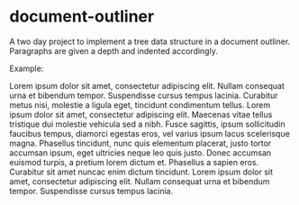 # document-outliner
A two day project to implement a tree data structure in a document outliner.
Paragraphs are given a depth and indented accordingly.

Example:

Lorem ipsum dolor sit amet, consectetur adipiscing elit.
    Nullam consequat urna et bibendum tempor. Suspendisse cursus tempus lacinia. Curabitur metus nisi, molestie a ligula eget,     tincidunt condimentum tellus. Lorem ipsum dolor sit amet, consectetur adipiscing elit.
        Maecenas vitae tellus tristique dui molestie vehicula sed a nibh. Fusce sagittis, ipsum sollicitudin faucibus tempus,         diamorci egestas eros, vel varius ipsum lacus scelerisque magna.
            Phasellus tincidunt, nunc quis elementum placerat, justo tortor accumsan ipsum, eget ultricies neque leo quis                 justo. Donec accumsan euismod turpis, a pretium lorem dictum et. Phasellus a sapien eros. Curabitur sit amet nuncac enim dictum tincidunt.
       Lorem ipsum dolor sit amet, consectetur adipiscing elit. Nullam consequat urna et bibendum tempor. Suspendisse cursus          tempus lacinia. 
